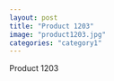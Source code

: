 ```yaml
---
layout: post
title: "Product 1203"
image: "product1203.jpg"
categories: "category1"
---
```

Product 1203
